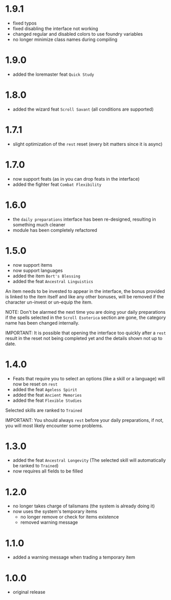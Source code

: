 # 1.9.1

-   fixed typos
-   fixed disabling the interface not working
-   changed regular and disabled colors to use foundry variables
-   no longer minimize class names during compiling

# 1.9.0

-   added the loremaster feat `Quick Study`

# 1.8.0

-   added the wizard feat `Scroll Savant` (all conditions are supported)

# 1.7.1

-   slight optimization of the `rest` reset (every bit matters since it is async)

# 1.7.0

-   now support feats (as in you can drop feats in the interface)
-   added the fighter feat `Combat Flexibility`

# 1.6.0

-   the `daily preparations` interface has been re-designed, resulting in something much cleaner
-   module has been completely refactored

# 1.5.0

-   now support items
-   now support languages
-   added the item `Bort's Blessing`
-   added the feat `Ancestral Linguistics`

An item needs to be invested to appear in the interface, the bonus provided is linked to the item itself and like any other bonuses, will be removed if the character un-invest or un-equip the item.

NOTE: Don't be alarmed the next time you are doing your daily preparations if the spells selected in the `Scroll Esoterica` section are gone, the category name has been changed internally.

IMPORTANT: It is possible that opening the interface too quickly after a `rest` result in the reset not being completed yet and the details shown not up to date.

# 1.4.0

-   Feats that require you to select an options (like a skill or a language) will now be reset on `rest`
-   added the feat `Ageless Spirit`
-   added the feat `Ancient Memories`
-   added the feat `Flexible Studies`

Selected skills are ranked to `Trained`

IMPORTANT: You should always `rest` before your daily preparations, if not, you will most likely encounter some problems.

# 1.3.0

-   added the feat `Ancestral Longevity` (The selected skill will automatically be ranked to `Trained`)
-   now requires all fields to be filled

# 1.2.0

-   no longer takes charge of talismans (the system is already doing it)
-   now uses the system's temporary items
    -   no longer remove or check for items existence
    -   removed warning message

# 1.1.0

-   added a warning message when trading a temporary item

# 1.0.0

-   original release
